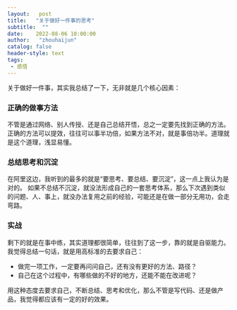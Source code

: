 ```yaml
---
layout:   post
title:   "关于做好一件事的思考"
subtitle:  ""
date:    2022-08-06 10:00:00
author:   "zhouhaijun"
catalog: false
header-style: text
tags:
 - 感悟
---
```


关于做好一件事，其实我总结了一下，无非就是几个核心因素：

### 正确的做事方法
不管是通过网络、别人传授、还是自己总结开悟，总之一定要先找到正确的方法。
正确的方法可以提效，往往可以事半功倍，如果方法不对，就是事倍功半。道理就是这个道理，浅显易懂。

### 总结思考和沉淀
在阿里这边，我听到的最多的就是“要思考、要总结、要沉淀”，这一点上我认为是对的。
如果不总结不沉淀，就没法形成自己的一套思考体系，那么下次遇到类似的问题、人、事上，就没办法复用之前的经验，可能还是在做一部分无用功，会走弯路。

### 实战
剩下的就是在事中练，其实道理都很简单，往往到了这一步，靠的就是自驱能力。
我觉得总结一句话，就是用高标准的去要求自己：

- 做完一项工作，一定要再问问自己，还有没有更好的方法、路径？
-  自己在这个过程中，有哪些做的不好的地方，还能不能在改进呢？

用这种态度去要求自己，不断总结、思考和优化，那么不管是写代码、还是做产品，我觉得都应该有一定的好的效果。
